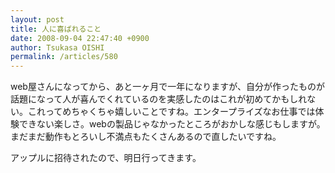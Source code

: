 ```yaml
---
layout: post
title: 人に喜ばれること
date: 2008-09-04 22:47:40 +0900
author: Tsukasa OISHI
permalink: /articles/580
---
```


web屋さんになってから、あと一ヶ月で一年になりますが、自分が作ったものが話題になって人が喜んでくれているのを実感したのはこれが初めてかもしれない。これってめちゃくちゃ嬉しいことですね。エンタープライズなお仕事では体験できない楽しさ。webの製品じゃなかったところがおかしな感じもしますが。まだまだ動作もとろいし不満点もたくさんあるので直したいですね。

アップルに招待されたので、明日行ってきます。

